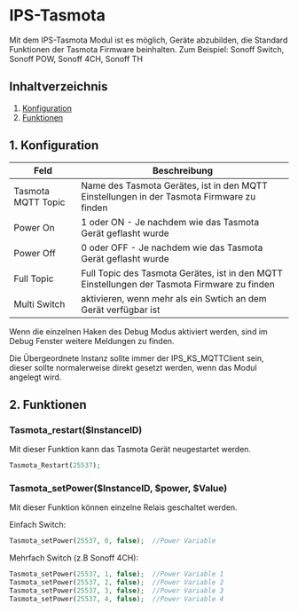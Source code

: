 # IPS-Tasmota
Mit dem IPS-Tasmota Modul ist es möglich, Geräte abzubilden, die Standard Funktionen der Tasmota Firmware beinhalten.
Zum Beispiel: Sonoff Switch, Sonoff POW, Sonoff 4CH, Sonoff TH

## Inhaltverzeichnis
1. [Konfiguration](#1-konfiguration)
2. [Funktionen](#2-funktionen)

## 1. Konfiguration

Feld | Beschreibung
------------ | -------------
Tasmota MQTT Topic | Name des Tasmota Gerätes, ist in den MQTT Einstellungen in der Tasmota Firmware zu finden
Power On| 1 oder ON - Je nachdem wie das Tasmota Gerät geflasht wurde
Power Off| 0 oder OFF - Je nachdem wie das Tasmota Gerät geflasht wurde
Full Topic| Full Topic des Tasmota Gerätes, ist in den MQTT Einstellungen der Tasmota Firmware zu finden
Multi Switch| aktivieren, wenn mehr als ein Swtich an dem Gerät verfügbar ist

Wenn die einzelnen Haken des Debug Modus aktiviert werden, sind im Debug Fenster weitere Meldungen zu finden.

Die Übergeordnete Instanz sollte immer der IPS_KS_MQTTClient sein, dieser sollte normalerweise direkt gesetzt werden, wenn das Modul angelegt wird.

## 2. Funktionen

### Tasmota_restart($InstanceID)
Mit dieser Funktion kann das Tasmota Gerät neugestartet werden.

```php
Tasmota_Restart(25537);
```

### Tasmota_setPower($InstanceID, $power, $Value)
Mit dieser Funktion können einzelne Relais geschaltet werden.

Einfach Switch:
```php
Tasmota_setPower(25537, 0, false);  //Power Variable
```
Mehrfach Switch (z.B Sonoff 4CH):
```php
Tasmota_setPower(25537, 1, false);  //Power Variable 1
Tasmota_setPower(25537, 2, false);  //Power Variable 2
Tasmota_setPower(25537, 3, false);  //Power Variable 3
Tasmota_setPower(25537, 4, false);  //Power Variable 4
```
